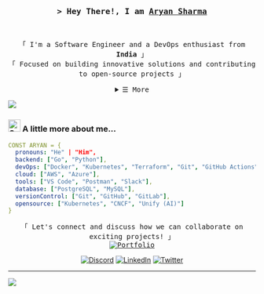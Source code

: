 

<!-- Title -->
<h3 align="center">
        <samp>&gt; Hey There!, I am
                <b><a target="_blank" href="https://aryandev.me">Aryan Sharma</a></b>
        </samp>
</h3>
<br>

<p align="center">
        <!-- Intro -->
        <samp>
                「 I'm a Software Engineer and a DevOps enthusiast from <b>India</b> 」
                <br>
                「 Focused on building innovative solutions and contributing to open-source projects 」
                <br>
        </samp>
</p>



<!-- ## 🌐 Socials:
[![Discord](https://img.shields.io/badge/Discord-%237289DA.svg?logo=discord&logoColor=white)](https://discord.gg/aryansharma.) [![LinkedIn](https://img.shields.io/badge/LinkedIn-%230077B5.svg?logo=linkedin&logoColor=white)](https://linkedin.com/in/aryansharma9917) [![Twitter](https://img.shields.io/badge/Twitter-%231DA1F2.svg?logo=Twitter&logoColor=white)](https://twitter.com/AryanSharma9917) -->

<!--# 💻 Tech Stack:
![Go](https://img.shields.io/badge/go-%2300ADD8.svg?style=for-the-badge&logo=go&logoColor=white) ![Python](https://img.shields.io/badge/python-3670A0?style=for-the-badge&logo=python&logoColor=ffdd54) ![Java](https://img.shields.io/badge/java-%23ED8B00.svg?style=for-the-badge&logo=java&logoColor=white) ![JavaScript](https://img.shields.io/badge/javascript-%23323330.svg?style=for-the-badge&logo=javascript&logoColor=%23F7DF1E) ![HTML5](https://img.shields.io/badge/html5-%23E34F26.svg?style=for-the-badge&logo=html5&logoColor=white) ![CSS3](https://img.shields.io/badge/css3-%231572B6.svg?style=for-the-badge&logo=css3&logoColor=white) ![Google Cloud](https://img.shields.io/badge/Google%20Cloud-%234285F4.svg?style=for-the-badge&logo=google-cloud&logoColor=white) ![AWS](https://img.shields.io/badge/AWS-%23FF9900.svg?style=for-the-badge&logo=amazon-aws&logoColor=white) ![Kubernetes](https://img.shields.io/badge/kubernetes-%23326ce5.svg?style=for-the-badge&logo=kubernetes&logoColor=white) ![LINUX](https://img.shields.io/badge/Linux-FCC624?style=for-the-badge&logo=linux&logoColor=black) ![Docker](https://img.shields.io/badge/docker-%230db7ed.svg?style=for-the-badge&logo=docker&logoColor=white) ![NumPy](https://img.shields.io/badge/numpy-%23013243.svg?style=for-the-badge&logo=numpy&logoColor=white) ![Pandas](https://img.shields.io/badge/pandas-%23150458.svg?style=for-the-badge&logo=pandas&logoColor=white) ![PyTorch](https://img.shields.io/badge/PyTorch-%23EE4C2C.svg?style=for-the-badge&logo=PyTorch&logoColor=white) -->

<details align="center">
    <summary> <samp>&#9776; More</samp></summary>
    <p align="center">
        <br>
        <!-- Activity Widget -->
        <img alt="Aryan's GitHub Stats"
             src="https://github-readme-stats.vercel.app/api?username=aryansharma9917&show_icons=true&theme=dark&hide_border=true&include_all_commits=false&count_private=false" />
        <br>
        <img alt="Aryan's GitHub Streak"
             src="https://github-readme-streak-stats.herokuapp.com/?user=aryansharma9917&theme=dark&hide_border=true" />
        <br>
        <!-- Badges Section -->
        <h3>🎖️ Badges:</h3>
<!-- ![github-foundations](https://github.com/user-attachments/assets/91fd9d31-a55b-4194-b621-b9f592071d86) -->

        <a href="https://www.credly.com/badges/93dee560-09ae-4d47-970d-868ee7f6ea4a/public_url">
            <img src="https://github.com/user-attachments/assets/91fd9d31-a55b-4194-b621-b9f592071d86" alt="GitHub Foundations Badge" width="150">
        </a>

        <a href="https://meshery.layer5.io/user/ba26ab2b-4cf1-49a9-af46-aba2b1e7d112?tab=badges">
            <img width="224px" height="224px" src="https://badges.layer5.io/assets/badges/continuous-contributor/continuous-contributor.svg" alt="Continuous Contributor" />
        </a>
    </p>
</details>

![](https://github.com/halfrost/halfrost/blob/master/icons/header_.png)

### <img src="https://raw.githubusercontent.com/Tarikul-Islam-Anik/Animated-Fluent-Emojis/master/Emojis/Smilies/Speech%20Balloon.png" alt="Speech Balloon" width="25" height="25" /> A little more about me...

```yaml
CONST ARYAN = {
  pronouns: "He" | "Him",
  backend: ["Go", "Python"],
  devOps: ["Docker", "Kubernetes", "Terraform", "Git", "GitHub Actions", "ArgoCD"],
  cloud: ["AWS", "Azure"],
  tools: ["VS Code", "Postman", "Slack"],
  database: ["PostgreSQL", "MySQL"],
  versionControl: ["Git", "GitHub", "GitLab"],
  opensource: ["Kubernetes", "CNCF", "Unify (AI)"]
}
```


<p align="center">
        <!-- Connecting Message -->
        <samp>
                「 Let's connect and discuss how we can collaborate on exciting projects! 」
                <br>
                <a href="https://aryandev.me"><img src="https://img.shields.io/badge/Portfolio-aryandev.me-blue?logo=firefox" alt="Portfolio"></a>
                <br>
        </samp>
</p>

<p align="center">
        <!-- Socials -->
        <a href="https://discord.gg/aryansharma"><img src="https://img.shields.io/badge/Discord-%237289DA.svg?logo=discord&logoColor=white" alt="Discord"></a>
        <a href="https://linkedin.com/in/aryansharma9917"><img src="https://img.shields.io/badge/LinkedIn-%230077B5.svg?logo=linkedin&logoColor=white" alt="LinkedIn"></a>
        <a href="https://twitter.com/AryanSharma9917"><img src="https://img.shields.io/badge/Twitter-%231DA1F2.svg?logo=Twitter&logoColor=white" alt="Twitter"></a>
</p>


---
[![](https://visitcount.itsvg.in/api?id=aryansharma9917&icon=0&color=0)](https://visitcount.itsvg.in)

